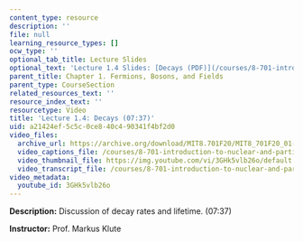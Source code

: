 ```yaml
---
content_type: resource
description: ''
file: null
learning_resource_types: []
ocw_type: ''
optional_tab_title: Lecture Slides
optional_text: 'Lecture 1.4 Slides: [Decays (PDF)](/courses/8-701-introduction-to-nuclear-and-particle-physics-fall-2020/resources/mit8_701f20_lec1-4)'
parent_title: Chapter 1. Fermions, Bosons, and Fields
parent_type: CourseSection
related_resources_text: ''
resource_index_text: ''
resourcetype: Video
title: 'Lecture 1.4: Decays (07:37)'
uid: a21424ef-5c5c-0ce8-40c4-90341f4bf2d0
video_files:
  archive_url: https://archive.org/download/MIT8.701F20/MIT8_701F20_01-04_Decays_300k.mp4
  video_captions_file: /courses/8-701-introduction-to-nuclear-and-particle-physics-fall-2020/b821b2ef33cb521ca7bb74cc16054641_3GHk5vlb26o.vtt
  video_thumbnail_file: https://img.youtube.com/vi/3GHk5vlb26o/default.jpg
  video_transcript_file: /courses/8-701-introduction-to-nuclear-and-particle-physics-fall-2020/e2d7695c3ab4e926cd980b3ed3f0dc3b_3GHk5vlb26o.pdf
video_metadata:
  youtube_id: 3GHk5vlb26o
---
```


**Description:** Discussion of decay rates and lifetime. (07:37)

**Instructor:** Prof. Markus Klute